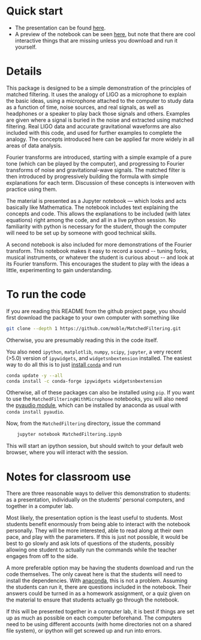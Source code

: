 Quick start
===========

  * The presentation can be found
    [here](http://moble.github.io/MatchedFiltering/Presentation.slides.html).
  * A preview of the notebook can be seen
    [here](http://nbviewer.ipython.org/github/moble/MatchedFiltering/blob/gh-pages/MatchedFiltering.ipynb),
    but note that there are cool interactive things that are missing
    unless you download and run it yourself.


Details
=======

This package is designed to be a simple demonstration of the principles of
matched filtering.  It uses the analogy of LIGO as a microphone to explain the
basic ideas, using a microphone attached to the computer to study data as a
function of time, noise sources, and real signals, as well as headphones or a
speaker to play back those signals and others.  Examples are given where a
signal is buried in the noise and extracted using matched filtering.  Real LIGO
data and accurate gravitational waveforms are also included with this code, and
used for further examples to complete the analogy.  The concepts introduced
here can be applied far more widely in all areas of data analysis.

Fourier transforms are introduced, starting with a simple example of a pure
tone (which can be played by the computer), and progressing to Fourier
transforms of noise and gravitational-wave signals.  The matched filter is then
introduced by progressively building the formula with simple explanations for
each term.  Discussion of these concepts is interwoven with practice using
them.

The material is presented as a Jupyter notebook — which looks and acts
basically like Mathematica.  The notebook includes text explaining the concepts
and code.  This allows the explanations to be included (with latex equations)
right among the code, and all in a live python session.  No familiarity with
python is necessary for the student, though the computer will need to be set up
by someone with good technical skills.

A second notebook is also included for more demonstrations of the Fourier
transform.  This notebook makes it easy to record a sound -- tuning forks,
musical instruments, or whatever the student is curious about -- and look at
its Fourier transform.  This encourages the student to play with the ideas a
little, experimenting to gain understanding.



To run the code
===============
If you are reading this README from the github project page, you
should first download the package to your own computer with something
like
```bash
git clone --depth 1 https://github.com/moble/MatchedFiltering.git
```
Otherwise, you are presumably reading this in the code itself.

You also need `ipython`, `matplotlib`, `numpy`, `scipy`, `jupyter`, a
very recent (>5.0) version of `ipywidgets`, and `widgetsnbextension`
installed.  The easiest way to do all this is to just
[install `conda`](https://www.continuum.io/downloads) and run
```bash
conda update -y --all
conda install -c conda-forge ipywidgets widgetsnbextension
```
Otherwise, all of these packages can also be installed using `pip`.
If you want to use the `MatchedFilteringWithMicrophone` notebooks, you
will also need the
[pyaudio module](http://ipython.org/ipython-doc/dev/interactive/htmlnotebook.html),
which can be installed by anaconda as usual with `conda install
pyaudio`.

Now, from the `MatchedFiltering` directory, issue the command
```bash
    jupyter notebook MatchedFiltering.ipynb
```
This will start an ipython session, but should switch to your default
web browser, where you will interact with the session.



Notes for classroom use
=======================

There are three reasonable ways to deliver this demonstration to students: as a
presentation, individually on the students' personal computers, and together in
a computer lab.

Most likely, the presentation option is the least useful to students.  Most
students benefit enormously from being able to interact with the notebook
personally.  They will be more interested, able to read along at their own
pace, and play with the parameters.  If this is just not possible, it would be
best to go slowly and ask lots of questions of the students, possibly allowing
one student to actually run the commands while the teacher engages from off to
the side.

A more preferable option may be having the students download and run the code
themselves.  The only caveat here is that the students will need to install the
dependencies.  With [anaconda](https://store.continuum.io/anaconda/), this is
not a problem.  Assuming the students can run it, there are questions included
in the notebook.  Their answers could be turned in as a homework assignment, or
a quiz given on the material to ensure that students actually go through the
notebook.

If this will be presented together in a computer lab, it is best if things are
set up as much as possible on each computer beforehand.  The computers need to
be using different accounts (with home directories not on a shared file
system), or ipython will get screwed up and run into errors.
